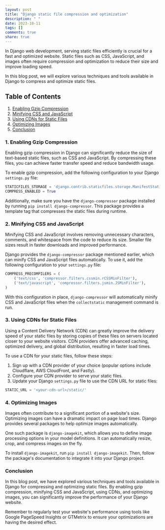 ```yaml
---
layout: post
title: "Django static file compression and optimization"
description: " "
date: 2023-10-11
tags: []
comments: true
share: true
---
```


In Django web development, serving static files efficiently is crucial for a fast and optimized website. Static files such as CSS, JavaScript, and images often require compression and optimization to reduce their size and improve loading speed.

In this blog post, we will explore various techniques and tools available in Django to compress and optimize static files.

## Table of Contents
1. [Enabling Gzip Compression](#enabling-gzip-compression)
2. [Minifying CSS and JavaScript](#minifying-css-and-javascript)
3. [Using CDNs for Static Files](#using-cdns-for-static-files)
4. [Optimizing Images](#optimizing-images)
5. [Conclusion](#conclusion)

### 1. Enabling Gzip Compression<a name="enabling-gzip-compression"></a>
Enabling gzip compression in Django can significantly reduce the size of text-based static files, such as CSS and JavaScript. By compressing these files, you can achieve faster transfer speed and reduce bandwidth usage.

To enable gzip compression, add the following configuration to your Django `settings.py` file:

```python
STATICFILES_STORAGE = 'django.contrib.staticfiles.storage.ManifestStaticFilesStorage'
COMPRESS_ENABLED = True
```

Additionally, make sure you have the `django-compressor` package installed by running `pip install django-compressor`. This package provides a template tag that compresses the static files during runtime.

### 2. Minifying CSS and JavaScript<a name="minifying-css-and-javascript"></a>
Minifying CSS and JavaScript involves removing unnecessary characters, comments, and whitespace from the code to reduce its size. Smaller file sizes result in faster downloads and improved performance.

Django provides the `django-compressor` package mentioned earlier, which can minify CSS and JavaScript files automatically. To use it, add the following configuration to your `settings.py` file:

```python
COMPRESS_PRECOMPILERS = (
    ('text/css', 'compressor.filters.cssmin.rCSSMinFilter'),
    ('text/javascript', 'compressor.filters.jsmin.JSMinFilter'),
)
```

With this configuration in place, `django-compressor` will automatically minify CSS and JavaScript files when the `collectstatic` management command is run.

### 3. Using CDNs for Static Files<a name="using-cdns-for-static-files"></a>
Using a Content Delivery Network (CDN) can greatly improve the delivery speed of your static files by storing copies of these files on servers located closer to your website visitors. CDN providers offer advanced caching, optimized delivery, and global distribution, resulting in faster load times.

To use a CDN for your static files, follow these steps:

1. Sign up with a CDN provider of your choice (popular options include Cloudflare, AWS CloudFront, and Fastly).
2. Configure your CDN provider to serve your static files.
3. Update your Django `settings.py` file to use the CDN URL for static files:

```python
STATIC_URL = '<your-cdn-url>/static/'
```

### 4. Optimizing Images<a name="optimizing-images"></a>
Images often contribute to a significant portion of a website's size. Optimizing images can have a dramatic impact on page load times. Django provides several packages to help optimize images automatically.

One such package is `django-imagekit`, which allows you to define image processing options in your model definitions. It can automatically resize, crop, and compress images on the fly.

To install `django-imagekit`, run `pip install django-imagekit`. Then, follow the package's documentation to integrate it into your Django project.

### Conclusion<a name="conclusion"></a>
In this blog post, we have explored various techniques and tools available in Django for compressing and optimizing static files. By enabling gzip compression, minifying CSS and JavaScript, using CDNs, and optimizing images, you can significantly improve the performance of your Django website.

Remember to regularly test your website's performance using tools like Google PageSpeed Insights or GTMetrix to ensure your optimizations are having the desired effect.
